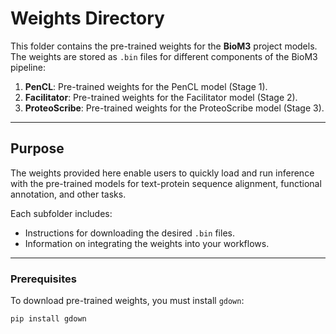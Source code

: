 # Weights Directory

This folder contains the pre-trained weights for the **BioM3** project models. The weights are stored as `.bin` files for different components of the BioM3 pipeline:

1. **PenCL**: Pre-trained weights for the PenCL model (Stage 1).
2. **Facilitator**: Pre-trained weights for the Facilitator model (Stage 2).
3. **ProteoScribe**: Pre-trained weights for the ProteoScribe model (Stage 3).

---

## **Purpose**

The weights provided here enable users to quickly load and run inference with the pre-trained models for text-protein sequence alignment, functional annotation, and other tasks.

Each subfolder includes:
- Instructions for downloading the desired `.bin` files.
- Information on integrating the weights into your workflows.

---

### **Prerequisites**

To download pre-trained weights, you must install `gdown`:

```bash
pip install gdown

